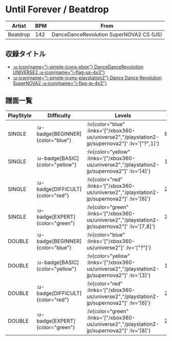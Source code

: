# Until Forever / Beatdrop

|Artist|BPM|From|
|------|---|----|
|Beatdrop|142|DanceDanceRevolution SuperNOVA2 CS (US)|

## 収録タイトル

- [ :u-icon{name="i-simple-icons-xbox"} DanceDanceRevolution UNIVERSE2 :u-icon{name="i-flag-us-4x3"} ](/xbox360-us/universe2)
- [ :u-icon{name="i-simple-icons-playstation2"} Dance Dance Revolution SuperNOVA2 :u-icon{name="i-flag-jp-4x3"} ](/playstation2-jp/supernova2)

## 譜面一覧

|PlayStyle|Difficulty|Levels|Notes|Movie|
|---------|----------|------|-----|-----|
|SINGLE| :u-badge[BEGINNER]{color="blue"} | :lv{color="blue" :links='["/xbox360-us/universe2","/playstation2-jp/supernova2"]' :lv='["?",1]'} |84/0||
|SINGLE| :u-badge[BASIC]{color="yellow"} | :lv{color="yellow" :links='["/xbox360-us/universe2","/playstation2-jp/supernova2"]' :lv='[4]'} |145/0||
|SINGLE| :u-badge[DIFFICULT]{color="red"} | :lv{color="red" :links='["/xbox360-us/universe2","/playstation2-jp/supernova2"]' :lv='[6]'} |242/0||
|SINGLE| :u-badge[EXPERT]{color="green"} | :lv{color="green" :links='["/xbox360-us/universe2","/playstation2-jp/supernova2"]' :lv='[7,8]'} |273/0||
|DOUBLE| :u-badge[BEGINNER]{color="blue"} | :lv{color="blue" :links='["/xbox360-us/universe2"]' :lv='["?"]'} |||
|DOUBLE| :u-badge[BASIC]{color="yellow"} | :lv{color="yellow" :links='["/xbox360-us/universe2","/playstation2-jp/supernova2"]' :lv='[3]'} |115/12||
|DOUBLE| :u-badge[DIFFICULT]{color="red"} | :lv{color="red" :links='["/xbox360-us/universe2","/playstation2-jp/supernova2"]' :lv='[6]'} |211/6||
|DOUBLE| :u-badge[EXPERT]{color="green"} | :lv{color="green" :links='["/xbox360-us/universe2","/playstation2-jp/supernova2"]' :lv='[8]'} |281/8||
